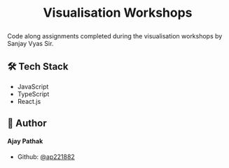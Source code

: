 
# <p align="center">Visualisation Workshops</p>
  
Code along assignments completed during the visualisation workshops by Sanjay Vyas Sir.

## 🛠️ Tech Stack
- JavaScript
- TypeScript
- React.js

    
## 🙇 Author
#### Ajay Pathak
- Github: [@ap221882](https://github.com/ap221882)
        
